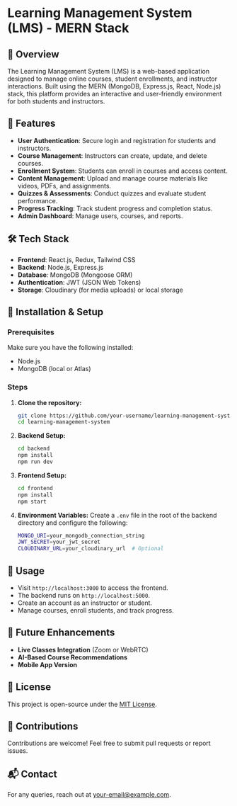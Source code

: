 # Learning Management System (LMS) - MERN Stack

## 📌 Overview
The Learning Management System (LMS) is a web-based application designed to manage online courses, student enrollments, and instructor interactions. Built using the MERN (MongoDB, Express.js, React, Node.js) stack, this platform provides an interactive and user-friendly environment for both students and instructors.

## 🚀 Features
- **User Authentication**: Secure login and registration for students and instructors.
- **Course Management**: Instructors can create, update, and delete courses.
- **Enrollment System**: Students can enroll in courses and access content.
- **Content Management**: Upload and manage course materials like videos, PDFs, and assignments.
- **Quizzes & Assessments**: Conduct quizzes and evaluate student performance.
- **Progress Tracking**: Track student progress and completion status.
- **Admin Dashboard**: Manage users, courses, and reports.

## 🛠️ Tech Stack
- **Frontend**: React.js, Redux, Tailwind CSS
- **Backend**: Node.js, Express.js
- **Database**: MongoDB (Mongoose ORM)
- **Authentication**: JWT (JSON Web Tokens)
- **Storage**: Cloudinary (for media uploads) or local storage

## 📂 Installation & Setup

### Prerequisites
Make sure you have the following installed:
- Node.js
- MongoDB (local or Atlas)

### Steps
1. **Clone the repository:**
   ```sh
   git clone https://github.com/your-username/learning-management-system.git
   cd learning-management-system
   ```

2. **Backend Setup:**
   ```sh
   cd backend
   npm install
   npm run dev
   ```

3. **Frontend Setup:**
   ```sh
   cd frontend
   npm install
   npm start
   ```

4. **Environment Variables:**
   Create a `.env` file in the root of the backend directory and configure the following:
   ```sh
   MONGO_URI=your_mongodb_connection_string
   JWT_SECRET=your_jwt_secret
   CLOUDINARY_URL=your_cloudinary_url  # Optional
   ```

## 📌 Usage
- Visit `http://localhost:3000` to access the frontend.
- The backend runs on `http://localhost:5000`.
- Create an account as an instructor or student.
- Manage courses, enroll students, and track progress.

## 📌 Future Enhancements
- **Live Classes Integration** (Zoom or WebRTC)
- **AI-Based Course Recommendations**
- **Mobile App Version**

## 📄 License
This project is open-source under the [MIT License](LICENSE).

## 🤝 Contributions
Contributions are welcome! Feel free to submit pull requests or report issues.

## 📬 Contact
For any queries, reach out at [your-email@example.com](mailto:your-email@example.com).

